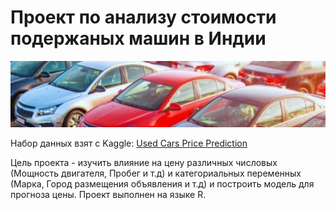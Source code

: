  # Проект по анализу стоимости подержаных машин в Индии
![ Не удалось загрузить изображение ](https://github.com/george101010/Used-car-price-analysis-and-prediction/blob/main/dataset-cover.jpg )

Набор данных взят с Kaggle: [Used Cars Price Prediction](https://www.kaggle.com/datasets/avikasliwal/used-cars-price-prediction?select=train-data.csv)

Цель проекта - изучить влияние на цену различных числовых (Мощность двигателя, Пробег и т.д) и категориальных переменных (Марка, Город размещения объявления и т.д) и построить модель для прогноза цены. Проект выполнен на языке R.
